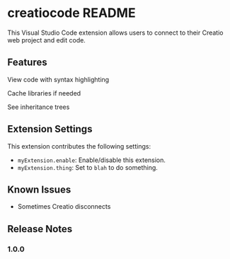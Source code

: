 # creatiocode README

This Visual Studio Code extension allows users to connect to their Creatio web project and edit code.

## Features

View code with syntax highlighting

Cache libraries if needed

See inheritance trees

## Extension Settings

This extension contributes the following settings:

* `myExtension.enable`: Enable/disable this extension.
* `myExtension.thing`: Set to `blah` to do something.

## Known Issues

* Sometimes Creatio disconnects

## Release Notes

### 1.0.0
